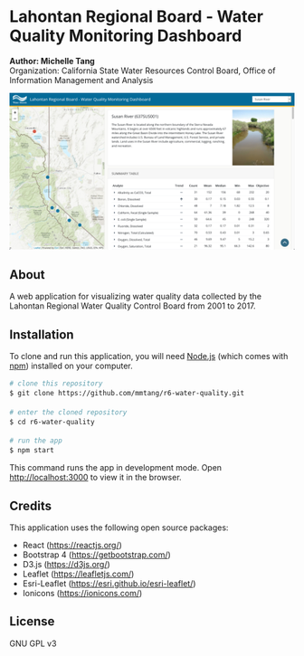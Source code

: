 # Lahontan Regional Board - Water Quality Monitoring Dashboard

**Author: Michelle Tang**<br>
Organization: California State Water Resources Control Board, Office of Information Management and Analysis

![Screenshot](./src/images/screenshot.png)

## About

A web application for visualizing water quality data collected by the Lahontan Regional Water Quality Control Board from 2001 to 2017.

## Installation

To clone and run this application, you will need [Node.js](https://nodejs.org/en/) (which comes with [npm](https://www.npmjs.com/)) installed on your computer. 

```bash
# clone this repository
$ git clone https://github.com/mmtang/r6-water-quality.git

# enter the cloned repository
$ cd r6-water-quality

# run the app
$ npm start
```

This command runs the app in development mode. Open [http://localhost:3000](http://localhost:3000) to view it in the browser.

## Credits

This application uses the following open source packages:

- React (https://reactjs.org/)
- Bootstrap 4 (https://getbootstrap.com/)
- D3.js (https://d3js.org/)
- Leaflet (https://leafletjs.com/)
- Esri-Leaflet (https://esri.github.io/esri-leaflet/)
- Ionicons (https://ionicons.com/)

## License

GNU GPL v3